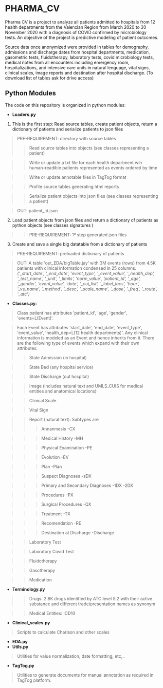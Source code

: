 # PHARMA_CV
Pharma CV is a project to analyze all patients admitted to hospitals from 12 health departments from the Valencian Region from March 2020 to 30 November 2020 with a diagnosis of COVID confirmed by microbiology tests. An objective of the project is predictive modeling of patient outcomes.

Source data once anonymized were provided in tables for demography, admissions and discharge dates from hospital departments,  medication, gasometric tests, fluidotherapy, laboratory tests, covid microbiology tests, medical notes from all encounters including emergency room, hospitalizations, and intensive care units in natural lenguage, vital signs, clinical scales, image reports and destination after hospital discharge.   (To download list of tables ask for drive access)

## Python Modules
The code on this repository is organized in python modules: 

- **Loaders.py**
1. This is the first step: Read source tables, create patient objects, return a dictionary of patients and serialize patients to json files
> PRE-REQUIREMENT: directory with source tables
>> Read source tables into objects  (see classes representing a patient)

>>Write or update a txt file for each health department wih human-readible patients represented as events ordered by time

>> Write or update annotable files in TagTog format

>> Profile source tables generating html reports

>> Serialize patient objects into json files (see classes representing a patient)

> OUT: patient_id.json

2. Load patient objects from json files and return a dictionary of patients as python objects (see classes signatures )
>> PRE-REQUIREMENT: 1º step generated json files


3. Create and save a single big datatable from a dictionary of patients
> PRE-REQUIREMENT: preloaded dictionary of patients

> OUT: A table 'out_EDA/bigTable.jay' with 3M events (rows) from 4.5K patients with clinical information condensed in 25 columns. 
*('_start_date',
 '_end_date',
 'event_type',
 '_event_value',
 '_health_dep',
 '_test_name',
 '_unit',
 '_limits',
 'norm_value',
 'patient_id',
 '_age',
 '_gender',
 'event_value',
 'date',
 '_cui_list',
 '_label_locs',
 'hour',
 '_vs_name',
 '_method',
 '_desc',
 '_scale_name',
 '_dose',
 '_freq',
 '_route',
 '_atc')* 

- **Classes.py:**
> Class patient has attributes 'patient_id', 'age', 'gender', 'events=L(Event)'. 

> Each Event has attributes 'start_date', 'end_date', 'event_type', 'event_value', 'health_dep=L(12 health departments)'. Any clinical information is modeled as an Event and hence inherits from it. There are the following type of events which expand with their own attributes: 
>> State Admission (in hospital)

>> State Bed (any hospital service)

>> State Discharge (out hospital)

>> Image (includes natural text and UMLS_CUIS for medical entities and anatomical locations)

>> Clinical Scale

>> Vital Sign

>> Report (natural text): Subtypes are 
>>> Annanmesis -CX

>>> Medical History -MH

>>> Physical Examination -PE

>>> Evolution -EV

>>> Plan -Plan

>>> Suspect Diagnoses -sDX

>>> Primary and Secondary Diagnoses -1DX -2DX

>>> Procedures -PX

>>> Surgical Procedures -QX

>>> Treatment -TX

>>> Recomendation -RE

>>> Destination at Discharge -Discharge 

>> Laboratory Test

>> Laboratory Covid Test

>> Fluidotherapy

>> Gasotherapy

>> Medication
- **Terminology.py**
>> Drugs: 2.8K drugs identified by ATC level 5.2 with their active substance and different trade/presentation names as synonym

>> Medical Entities: ICD10 
- **Clinical_scales.py**
> Scripts to calculate Charlson and other scales
- **EDA.py**
- **Utils.py**
> Utilities for value normalization, date formatting, etc,.. 
- **TagTog.py**
> Utilities to generate documents for manual annotation as required in TagTog platform.
